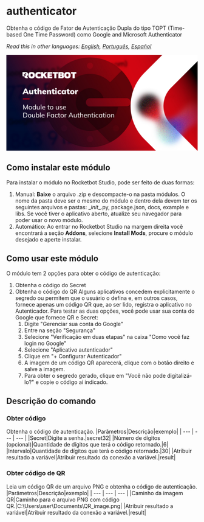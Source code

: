 



# authenticator
  
Obtenha o código de Fator de Autenticação Dupla do tipo TOPT (Time-based One Time Password) como Google and Microsoft Authenticator  

*Read this in other languages: [English](Manual_authenticator.md), [Português](Manual_authenticator.pr.md), [Español](Manual_authenticator.es.md)*
  
![banner](imgs/Banner_authenticator.jpg)
## Como instalar este módulo
  
Para instalar o módulo no Rocketbot Studio, pode ser feito de duas formas:
1. Manual: __Baixe__ o arquivo .zip e descompacte-o na pasta módulos. O nome da pasta deve ser o mesmo do módulo e dentro dela devem ter os seguintes arquivos e pastas: \__init__.py, package.json, docs, example e libs. Se você tiver o aplicativo aberto, atualize seu navegador para poder usar o novo módulo.
2. Automático: Ao entrar no Rocketbot Studio na margem direita você encontrará a seção **Addons**, selecione **Install Mods**, procure o módulo desejado e aperte instalar.  



## Como usar este módulo

O módulo tem 2 opções para obter o código de autenticação:
1. Obtenha o código do Secret
2. Obtenha o código do QR
Alguns aplicativos concedem explicitamente o segredo ou permitem que o usuário o defina e, em outros casos, fornece apenas um código QR que, ao ser lido, registra o aplicativo no Autenticador. Para testar as duas opções, você pode usar sua conta do Google que fornece QR e Secret:
   1. Digite "Gerenciar sua conta do Google"
   2. Entre na seção "Segurança"
   3. Selecione "Verificação em duas etapas" na caixa "Como você faz login no Google"
   4. Selecione "Aplicativo autenticador"
   5. Clique em "+ Configurar Autenticador"
   6. A imagem de um código QR aparecerá, clique com o botão direito e salve a imagem.
   7. Para obter o segredo gerado, clique em "Você não pode digitalizá-lo?" e copie o código aí indicado.

## Descrição do comando

### Obter código
  
Obtenha o código de autenticação.
|Parâmetros|Descrição|exemplo|
| --- | --- | --- |
|Secret|Digite a senha.|secret32|
|Número de dígitos (opcional)|Quantidade de dígitos que terá o código retornado.|6|
|Intervalo|Quantidade de dígitos que terá o código retornado.|30|
|Atribuir resultado a variável|Atribuir resultado da conexão a variável.|result|

### Obter código de QR
  
Leia um código QR de um arquivo PNG e obtenha o código de autenticação.
|Parâmetros|Descrição|exemplo|
| --- | --- | --- |
|Caminho da imagem QR|Caminho para o arquivo PNG com código QR.|C:\Users\user\Documents\QR_image.png|
|Atribuir resultado a variável|Atribuir resultado da conexão a variável.|result|

